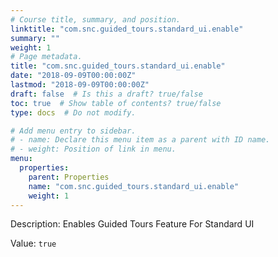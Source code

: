 ```yaml
---
# Course title, summary, and position.
linktitle: "com.snc.guided_tours.standard_ui.enable"
summary: ""
weight: 1
# Page metadata.
title: "com.snc.guided_tours.standard_ui.enable"
date: "2018-09-09T00:00:00Z"
lastmod: "2018-09-09T00:00:00Z"
draft: false  # Is this a draft? true/false
toc: true  # Show table of contents? true/false
type: docs  # Do not modify.

# Add menu entry to sidebar.
# - name: Declare this menu item as a parent with ID name.
# - weight: Position of link in menu.
menu:
  properties:
    parent: Properties
    name: "com.snc.guided_tours.standard_ui.enable"
    weight: 1
---
```


Description: Enables Guided Tours Feature For Standard UI


Value: `true`